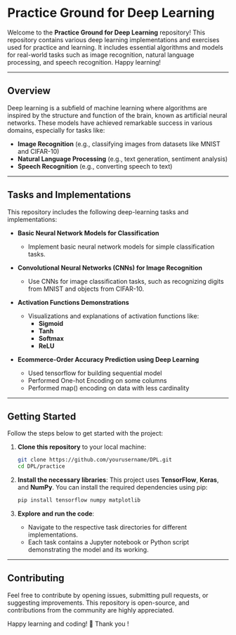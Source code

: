 # Practice Ground for Deep Learning

Welcome to the **Practice Ground for Deep Learning** repository! This repository contains various deep learning implementations and exercises used for practice and learning. It includes essential algorithms and models for real-world tasks such as image recognition, natural language processing, and speech recognition. Happy learning!

---

## Overview

Deep learning is a subfield of machine learning where algorithms are inspired by the structure and function of the brain, known as artificial neural networks. These models have achieved remarkable success in various domains, especially for tasks like:

- **Image Recognition** (e.g., classifying images from datasets like MNIST and CIFAR-10)
- **Natural Language Processing** (e.g., text generation, sentiment analysis)
- **Speech Recognition** (e.g., converting speech to text)

---

## Tasks and Implementations

This repository includes the following deep-learning tasks and implementations:

- **Basic Neural Network Models for Classification**
  - Implement basic neural network models for simple classification tasks.
  
- **Convolutional Neural Networks (CNNs) for Image Recognition**
  - Use CNNs for image classification tasks, such as recognizing digits from MNIST and objects from CIFAR-10.

- **Activation Functions Demonstrations**
  - Visualizations and explanations of activation functions like:
    - **Sigmoid**
    - **Tanh**
    - **Softmax**
    - **ReLU**
      
- **Ecommerce-Order Accuracy Prediction using Deep Learning**
  - Used tensorflow for building sequential model
  - Performed One-hot Encoding on some columns
  - Performed map() encoding on data with less cardinality 

---

## Getting Started

Follow the steps below to get started with the project:

1. **Clone this repository** to your local machine:
    ```bash
    git clone https://github.com/yourusername/DPL.git
    cd DPL/practice
    ```

2. **Install the necessary libraries**:
    This project uses **TensorFlow**, **Keras**, and **NumPy**. You can install the required dependencies using pip:
    ```bash
    pip install tensorflow numpy matplotlib
    ```

3. **Explore and run the code**:
    - Navigate to the respective task directories for different implementations.
    - Each task contains a Jupyter notebook or Python script demonstrating the model and its working.
      
---


## Contributing

Feel free to contribute by opening issues, submitting pull requests, or suggesting improvements. This repository is open-source, and contributions from the community are highly appreciated.

Happy learning and coding! 🚀
Thank you !
